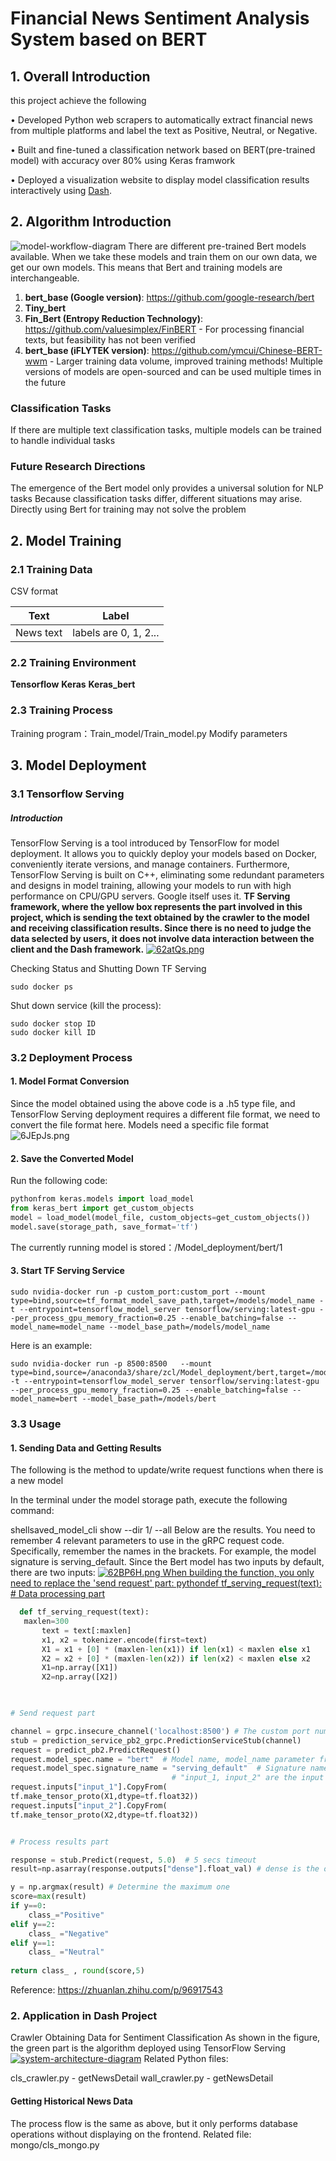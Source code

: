 # Financial News Sentiment Analysis System based on BERT

## 1. Overall Introduction

this project achieve the following 

• Developed Python web scrapers to automatically extract financial news from multiple platforms and label the text as Positive, Neutral, or Negative.

• Built and fine-tuned a classification network based on BERT(pre-trained model) with accuracy over 80% using Keras framwork

• Deployed a visualization website to display model classification results interactively using [Dash](https://dash.plotly.com/dash-core-components).



## 2. Algorithm Introduction

![model-workflow-diagram](Doc/pic/model-workflow-diagram.svg)
There are different pre-trained Bert models available. When we take these models and train them on our own data, we get our own models. This means that Bert and training models are interchangeable. 


1. **bert_base (Google version)**: https://github.com/google-research/bert
2. **Tiny_bert**
3. **Fin_Bert (Entropy Reduction Technology)**: https://github.com/valuesimplex/FinBERT - For processing financial texts, but feasibility has not been verified
4. **bert_base (iFLYTEK version)**: https://github.com/ymcui/Chinese-BERT-wwm - Larger training data volume, improved training methods! Multiple versions of models are open-sourced and can be used multiple times in the future

### Classification Tasks

If there are multiple text classification tasks, multiple models can be trained to handle individual tasks
### Future Research Directions
The emergence of the Bert model only provides a universal solution for NLP tasks
Because classification tasks differ, different situations may arise. Directly using Bert for training may not solve the problem

## 2. Model Training
### 2.1 Training Data
CSV format

| Text      | Label                 |
| --------- | --------------------- |
| News text | labels are 0, 1, 2... |

### 2.2 Training Environment
**Tensorflow**
**Keras**
**Keras_bert**

### 2.3 Training Process

Training program：Train_model/Train_model.py
Modify parameters

## 3. Model Deployment
### 3.1 Tensorflow Serving

##### Introduction
TensorFlow Serving is a tool introduced by TensorFlow for model deployment. It allows you to quickly deploy your models based on Docker, conveniently iterate versions, and manage containers. Furthermore, TensorFlow Serving is built on C++, eliminating some redundant parameters and designs in model training, allowing your models to run with high performance on CPU/GPU servers. Google itself uses it.
**TF Serving framework, where the yellow box represents the part involved in this project, which is sending the text obtained by the crawler to the model and receiving classification results. Since there is no need to judge the data selected by users, it does not involve data interaction between the client and the Dash framework.**
<a href="https://imgtu.com/i/62atQs"><img src="https://s3.ax1x.com/2021/03/18/62atQs.png" alt="62atQs.png" border="0" /></a>



Checking Status and Shutting Down TF Serving

```shell
sudo docker ps
```

Shut down service (kill the process):

```shell
sudo docker stop ID
sudo docker kill ID
```



### 3.2 Deployment Process
#### 1. Model Format Conversion
Since the model obtained using the above code is a .h5 type file, and TensorFlow Serving deployment requires a different file format, we need to convert the file format here.
Models need a specific file format
<img src="https://s3.ax1x.com/2021/03/10/6JEpJs.png" alt="6JEpJs.png" border="0" />

#### 2. Save the Converted Model
Run the following code:

```python
pythonfrom keras.models import load_model
from keras_bert import get_custom_objects
model = load_model(model_file, custom_objects=get_custom_objects())
model.save(storage_path, save_format='tf')
```

The currently running model is stored：/Model_deployment/bert/1


#### 3. Start TF Serving Service
```shell
sudo nvidia-docker run -p custom_port:custom_port --mount type=bind,source=tf_format_model_save_path,target=/models/model_name -t --entrypoint=tensorflow_model_server tensorflow/serving:latest-gpu --per_process_gpu_memory_fraction=0.25 --enable_batching=false --model_name=model_name --model_base_path=/models/model_name
```

Here is an example:

```shell
sudo nvidia-docker run -p 8500:8500   --mount type=bind,source=/anaconda3/share/zcl/Model_deployment/bert,target=/models/bert -t --entrypoint=tensorflow_model_server tensorflow/serving:latest-gpu --per_process_gpu_memory_fraction=0.25 --enable_batching=false --model_name=bert --model_base_path=/models/bert
```


### 3.3 Usage
#### 1. Sending Data and Getting Results
The following is the method to update/write request functions when there is a new model

In the terminal under the model storage path, execute the following command:

shellsaved_model_cli show --dir 1/ --all
Below are the results. You need to remember 4 relevant parameters to use in the gRPC request code. Specifically, remember the names in the brackets. For example, the model signature is serving_default. Since the Bert model has two inputs by default, there are two inputs:
<a href="https://imgtu.com/i/62BP6H"><img src="https://s3.ax1x.com/2021/03/18/62BP6H.png" alt="62BP6H.png" border="0" />
When building the function, you only need to replace the 'send request' part:
pythondef tf_serving_request(text):
    # Data processing part
 ```   python
   def tf_serving_request(text): 
   	maxlen=300
    	text = text[:maxlen]
    	x1, x2 = tokenizer.encode(first=text)
    	X1 = x1 + [0] * (maxlen-len(x1)) if len(x1) < maxlen else x1
    	X2 = x2 + [0] * (maxlen-len(x2)) if len(x2) < maxlen else x2    
    	X1=np.array([X1])
    	X2=np.array([X2])
 
    
 ```

```python
# Send request part

channel = grpc.insecure_channel('localhost:8500') # The custom port number from earlier
stub = prediction_service_pb2_grpc.PredictionServiceStub(channel)
request = predict_pb2.PredictRequest()
request.model_spec.name = "bert"  # Model name, model_name parameter from the startup command
request.model_spec.signature_name = "serving_default"  # Signature name, noted earlier
                                    # "input_1, input_2" are the input names set when exporting the model, noted earlier
request.inputs["input_1"].CopyFrom(
tf.make_tensor_proto(X1,dtype=tf.float32))
request.inputs["input_2"].CopyFrom(
tf.make_tensor_proto(X2,dtype=tf.float32))


# Process results part

response = stub.Predict(request, 5.0)  # 5 secs timeout
result=np.asarray(response.outputs["dense"].float_val) # dense is the output name, noted earlier

y = np.argmax(result) # Determine the maximum one
score=max(result)
if y==0:
    class_="Positive"
elif y==2:
    class_ ="Negative"
elif y==1:
    class_ ="Neutral"
    
return class_ , round(score,5)        
```

Reference: https://zhuanlan.zhihu.com/p/96917543

### 2. Application in Dash Project
Crawler Obtaining Data for Sentiment Classification
As shown in the figure, the green part is the algorithm deployed using TensorFlow Serving
<a href="https://imgtu.com/i/62yBRK">![system-architecture-diagram](Doc/pic/system-architecture-diagram.svg)</a>
Related Python files:

cls_crawler.py - getNewsDetail
wall_crawler.py - getNewsDetail

#### Getting Historical News Data
The process flow is the same as above, but it only performs database operations without displaying on the frontend. Related file: mongo/cls_mongo.py